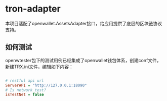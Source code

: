 # tron-adapter

本项目适配了openwallet.AssetsAdapter接口，给应用提供了底层的区块链协议支持。

## 如何测试

openwtester包下的测试用例已经集成了openwallet钱包体系，创建conf文件，新建TRX.ini文件，编辑如下内容：

```ini

# restful api url
ServerAPI = "http://127.0.0.1:18090"
# Is network test?
isTestNet = false

```
